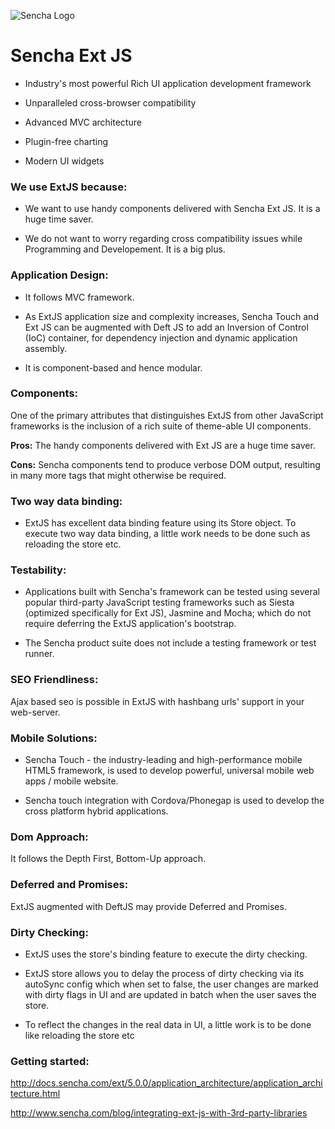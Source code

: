 ![Sencha Logo](http://www.techferry.com/articles/images/sencha-logo.png "Sencha Logo")
# Sencha Ext JS

* Industry's most powerful Rich UI application development framework

* Unparalleled cross-browser compatibility

* Advanced MVC architecture

* Plugin-free charting

* Modern UI widgets

### We use ExtJS because:

* We want to use handy components delivered with Sencha Ext JS. It is a huge time saver.

* We do not want to worry regarding cross compatibility issues while Programming and Developement. It is a big plus.

### Application Design:

* It follows MVC framework.

* As ExtJS application size and complexity increases, Sencha Touch and Ext JS can be augmented with Deft JS to add an Inversion of Control (IoC) container, for dependency injection and dynamic application assembly.

* It is component-based and hence modular.

### Components:

One of the primary attributes that distinguishes ExtJS from other JavaScript frameworks is the inclusion of a rich suite of theme-able UI components.

**Pros:**
The handy components delivered with Ext JS are a huge time saver.

**Cons:**
Sencha components tend to produce verbose DOM output, resulting in many more tags that might otherwise be required.

### Two way data binding:

* ExtJS has excellent data binding feature using its Store object. To execute two way data binding, a little work needs to be done such as reloading the store etc.

### Testability:

* Applications built with Sencha's framework can be tested using several popular third-party JavaScript testing frameworks such as Siesta (optimized specifically for Ext JS), Jasmine and Mocha; which do not require deferring the ExtJS application's bootstrap.

* The Sencha product suite does not include a testing framework or test runner.

### SEO Friendliness:

Ajax based seo is possible in ExtJS with hashbang urls' support in your web-server.

### Mobile Solutions:

* Sencha Touch - the industry-leading and high-performance mobile HTML5 framework, is used to develop powerful, universal mobile web apps / mobile website.

* Sencha touch integration with Cordova/Phonegap is used to develop the cross platform hybrid applications.

### Dom Approach:

It follows the Depth First, Bottom-Up approach.

### Deferred and Promises:

ExtJS augmented with DeftJS may provide Deferred and Promises.

### Dirty Checking:

* ExtJS uses the store's binding feature to execute the dirty checking.

* ExtJS store allows you to delay the process of dirty checking via its autoSync config which when set to false, the user changes are marked with dirty flags in UI and are updated in batch when the user saves the store.

* To reflect the changes in the real data in UI, a little work is to be done like reloading the store etc


### Getting started:

http://docs.sencha.com/ext/5.0.0/application_architecture/application_architecture.html

http://www.sencha.com/blog/integrating-ext-js-with-3rd-party-libraries